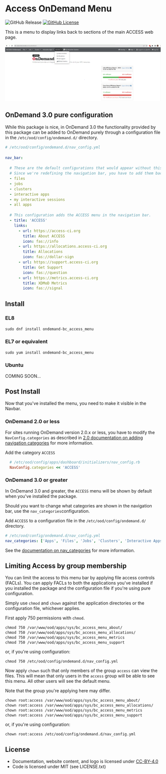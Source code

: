 # Access OnDemand Menu

![GitHub Release](https://img.shields.io/github/release/osc/bc_access_menu.svg)
[![GitHub License](https://img.shields.io/badge/license-MIT-green.svg)](https://opensource.org/licenses/MIT)

This is a menu to display links back to sections of the main ACCESS web page.

![Image of a navigation bar with menu titled ACCESS. The menu is open showing 4 links which are - About access, Allocations, Get Support and XDMoD metrics](access_ondemand.PNG)

## OnDemand 3.0 pure configuration

While this package is nice, in OnDemand 3.0 the functionality provided by this package can be
added to OnDemand purely through a configuration file in the `/etc/ood/config/ondemand.d/` directory.

```yaml
# /etc/ood/config/ondemand.d/nav_config.yml

nav_bar:

  # These are the default configurations that would appear without this configuration.
  # Since we're redefining the navigation bar, you have to add them back.
  - files
  - jobs
  - clusters
  - interactive apps
  - my interactive sessions
  - all apps

  # This configuration adds the ACCESS menu in the navigation bar.
  - title: 'ACCESS'
    links:
      - url: https://access-ci.org
        title: About ACCESS
        icon: fas://info
      - url: https://allocations.access-ci.org
        title: Allocations
        icon: fas://dollar-sign
      - url: https://support.access-ci.org
        title: Get Support
        icon: fas://question
      - url: https://metrics.access-ci.org
        title: XDMoD Metrics
        icon: fas://signal
```

## Install

### EL8
```sudo dnf install ondemand-bc_access_menu```

### EL7 or equivalent
```sudo yum install ondemand-bc_access_menu```

### Ubuntu
COMING SOON...

## Post Install
Now that you've installed the menu, you need to make it visible in the Navbar.

### OnDemand 2.0 or less

For sites running OnDemand version 2.0.x or less, you have to modify the `NavConfig.categories`
as described in [2.0 documentation on adding navigation categories](https://osc.github.io/ood-documentation/release-2.0/customization.html#control-which-apps-appear-in-the-dashboard-navbar)
for more information.

Add the category `ACCESS`

```ruby
  # /etc/ood/config/apps/dashboard/initializers/nav_config.rb
  NavConfig.categories << 'ACCESS'
```

### OnDemand 3.0 or greater

In OnDemand 3.0 and greater, the `ACCESS` menu will be shown by default when you've installed
the package.

Should you want to change what categories are shown in the navigation bar, use the
`nav_categories`configuration.

Add `ACCESS` to a configuration file in the `/etc/ood/config/ondemand.d/` directory.

```yaml
# /etc/ood/config/ondemand.d/nav_config.yml
nav_categories: ['Apps', 'Files', 'Jobs', 'Clusters', 'Interactive Apps', 'ACCESS']
```

See the [documentation on nav_categories](https://osc.github.io/ood-documentation/latest/reference/files/ondemand-d-ymls.html#nav-categories)
for more information.

## Limiting Access by group membership

You can limit the access to this menu bar by applying file access controls (FACLs).
You can apply FACLs to both the applications you've installed if you installed the package
and the configuration file if you're using pure configuration.

Simply use `chmod` and `chown` against the application directories or the configuration file,
whichever applies.

First apply 750 permissions with `chmod`.

```
chmod 750 /var/www/ood/apps/sys/bc_access_menu_about/
chmod 750 /var/www/ood/apps/sys/bc_access_menu_allocations/
chmod 750 /var/www/ood/apps/sys/bc_access_menu_metrics
chmod 750 /var/www/ood/apps/sys/bc_access_menu_support
```
or, if you're using configuration:
```
chmod 750 /etc/ood/config/ondemand.d/nav_config.yml
```

Now apply `chown` such that only members of the group `access` can view
the files. This will mean that only users in the `access` group will be
able to see this menu.  All other users will see the default menu.

Note that the group you're applying here may differ.

```
chown root:access /var/www/ood/apps/sys/bc_access_menu_about/
chown root:access /var/www/ood/apps/sys/bc_access_menu_allocations/
chown root:access /var/www/ood/apps/sys/bc_access_menu_metrics
chown root:access /var/www/ood/apps/sys/bc_access_menu_support
```
or, if you're using configuration:
```
chown root:access /etc/ood/config/ondemand.d/nav_config.yml
```


## License

* Documentation, website content, and logo is licensed under
  [CC-BY-4.0](https://creativecommons.org/licenses/by/4.0/)
* Code is licensed under MIT (see LICENSE.txt)


